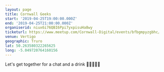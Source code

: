 ```yaml
---
layout: page
title: Cornwall Geeks
start: '2019-04-25T19:00:00.000Z'
end: '2019-04-25T21:00:00.000Z'
organiserid: niux6i76QBI6Ppi7yxpisuHa8wy
ticketurl: https://www.meetup.com/Cornwall-Digital/events/bfbgmpyzgbhc/
venue: Vertigo
geographic: Truro
lat: 50.263580322265625
long: -5.049720764160156
---
```

<p>Let's get together for a chat and a drink 👩‍💻🍻👨‍💻</p> 
